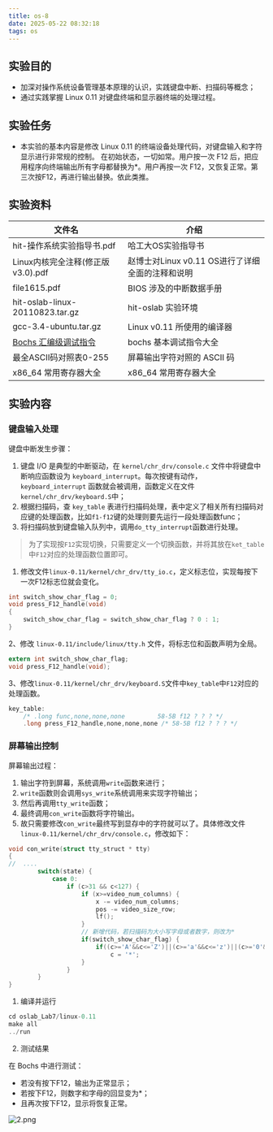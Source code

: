```yaml
---
title: os-8
date: 2025-05-22 08:32:18
tags: os
---
```


## 实验目的
- 加深对操作系统设备管理基本原理的认识，实践键盘中断、扫描码等概念；
- 通过实践掌握 Linux 0.11 对键盘终端和显示器终端的处理过程。

## 实验任务
- 本实验的基本内容是修改 Linux 0.11 的终端设备处理代码，对键盘输入和字符显示进行非常规的控制。 在初始状态，一切如常。用户按一次 F12 后，把应用程序向终端输出所有字母都替换为*。用户再按一次 F12，又恢复正常。第三次按F12，再进行输出替换。依此类推。

## 实验资料
| 文件名                                                                            | 介绍                                             |
| --------------------------------------------------------------------------------- | ------------------------------------------------ |
| hit-操作系统实验指导书.pdf                                                        | 哈工大OS实验指导书                               |
| Linux内核完全注释(修正版v3.0).pdf                                                 | 赵博士对Linux v0.11 OS进行了详细全面的注释和说明 |
| file1615.pdf                                                                      | BIOS 涉及的中断数据手册                          |
| hit-oslab-linux-20110823.tar.gz                                                   | hit-oslab 实验环境                               |
| gcc-3.4-ubuntu.tar.gz                                                             | Linux v0.11 所使用的编译器                       |
| [Bochs 汇编级调试指令](https://www.emptydust.com/2025/05/21/bochs-debug-commend/) | bochs 基本调试指令大全                           |
| 最全ASCII码对照表0-255                                                            | 屏幕输出字符对照的 ASCII 码                      |
| x86_64 常用寄存器大全                                                             | x86_64 常用寄存器大全                            |

## 实验内容
### 键盘输入处理
键盘中断发生步骤：

1. 键盘 I/O 是典型的中断驱动，在 `kernel/chr_drv/console.c` 文件中将键盘中断响应函数设为 `keyboard_interrupt`。每次按键有动作，`keyboard_interrupt` 函数就会被调用，函数定义在文件 `kernel/chr_drv/keyboard.S`中；
2. 根据扫描码，查 `key_table` 表进行扫描码处理，表中定义了相关所有扫描码对应键的处理函数，比如`f1-f12`键的处理则要先运行一段处理函数func；
3. 将扫描码放到键盘输入队列中，调用`do_tty_interrupt`函数进行处理。

> 为了实现按`F12`实现切换，只需要定义一个切换函数，并将其放在`ket_table`中`F12`对应的处理函数位置即可。

1. 修改文件`linux-0.11/kernel/chr_drv/tty_io.c`，定义标志位，实现每按下一次F12标志位就会变化。
```c
int switch_show_char_flag = 0;
void press_F12_handle(void)
{
    switch_show_char_flag = switch_show_char_flag ? 0 : 1;
}
```

2、修改 `linux-0.11/include/linux/tty.h` 文件，将标志位和函数声明为全局。
```c
extern int switch_show_char_flag;
void press_F12_handle(void);
```

3、修改`linux-0.11/kernel/chr_drv/keyboard.S`文件中`key_table`中`F12`对应的处理函数。
```c
key_table:
    /* .long func,none,none,none         58-5B f12 ? ? ? */
    .long press_F12_handle,none,none,none /* 58-5B f12 ? ? ? */
```

### 屏幕输出控制

屏幕输出过程：

1. 输出字符到屏幕，系统调用`write`函数来进行；
2. `write`函数则会调用`sys_write`系统调用来实现字符输出；
3. 然后再调用`tty_write`函数；
4. 最终调用`con_write`函数将字符输出。
5. 故只需要修改`con_write`最终写到显存中的字符就可以了。具体修改文件`linux-0.11/kernel/chr_drv/console.c`，修改如下：
```c
void con_write(struct tty_struct * tty)
{
//  ....
        switch(state) {
            case 0:
                if (c>31 && c<127) {
                    if (x>=video_num_columns) {
                        x -= video_num_columns;
                        pos -= video_size_row;
                        lf();
                    }
					// 新增代码，若扫描码为大小写字母或者数字，则改为*
                    if(switch_show_char_flag) {
                        if((c>='A'&&c<='Z')||(c>='a'&&c<='z')||(c>='0'&&c<='9'))
                            c = '*';
                    }
                }
        }
}
```

1. 编译并运行
```c
cd oslab_Lab7/linux-0.11
make all
../run
```
2. 测试结果

在 Bochs 中进行测试：

- 若没有按下F12，输出为正常显示；
- 若按下F12，则数字和字母的回显变为*；
- 且再次按下F12，显示将恢复正常。


![2.png](https://bu.dusays.com/2025/05/22/682e7ad76f7c1.png)